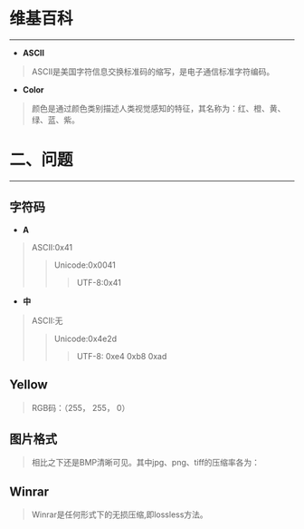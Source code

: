 # 维基百科
---
* **ASCII**
> ASCII是美国字符信息交换标准码的缩写，是电子通信标准字符编码。
* **Color**
> 颜色是通过颜色类别描述人类视觉感知的特征，其名称为：红、橙、黄、绿、蓝、紫。
# 二、问题
---
## 字符码
* **A**
> ASCII:0x41
>> Unicode:0x0041
>>> UTF-8:0x41
* **中**
> ASCII:无
>> Unicode:0x4e2d
>>> UTF-8: 0xe4 0xb8 0xad
## Yellow
> RGB码：（255， 255， 0）
## 图片格式
> 相比之下还是BMP清晰可见。其中jpg、png、tiff的压缩率各为：
## Winrar
> Winrar是任何形式下的无损压缩,即lossless方法。
